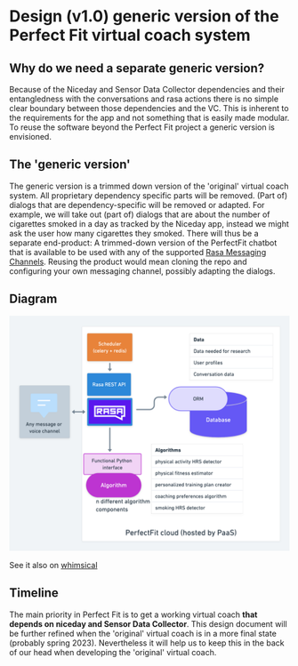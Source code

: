 # Design (v1.0) generic version of the Perfect Fit virtual coach system

## Why do we need a separate generic version?
Because of the Niceday and Sensor Data Collector dependencies 
and their entangledness with the conversations and rasa actions 
there is no simple clear boundary between those dependencies and the VC.
This is inherent to the requirements for the app and not something that is easily made modular.
To reuse the software beyond the Perfect Fit project a generic version is envisioned.


## The 'generic version'
The generic version is a trimmed down version of the 'original' virtual coach system.
All proprietary dependency specific parts will be removed. 
(Part of) dialogs that are dependency-specific will be removed or adapted. 
For example, we will take out (part of) dialogs that are about the number of cigarettes smoked in a day as tracked by the Niceday app, 
instead we might ask the user how many cigarettes they smoked. 
There will thus be a separate end-product: 
A trimmed-down version of the PerfectFit chatbot 
that is available to be used with any of the supported [Rasa Messaging Channels](https://rasa.com/docs/rasa/messaging-and-voice-channels/). 
Reusing the product would mean cloning the repo and configuring your own messaging channel, 
possibly adapting the dialogs.

## Diagram
<img src = "img/generic-version-design.png" width = "1000" title="Diagram of generic version">

See it also on [whimsical](https://whimsical.com/perfectfit-UtvRnxdP8P79humXTnjb9J)

## Timeline
The main priority in Perfect Fit is to get a working virtual coach **that depends on niceday and Sensor Data Collector**.
This design document will be further refined when the 'original' virtual coach is in a more final state (probably spring 2023).
Nevertheless it will help us to keep this in the back of our head when developing the 'original' virtual coach.
